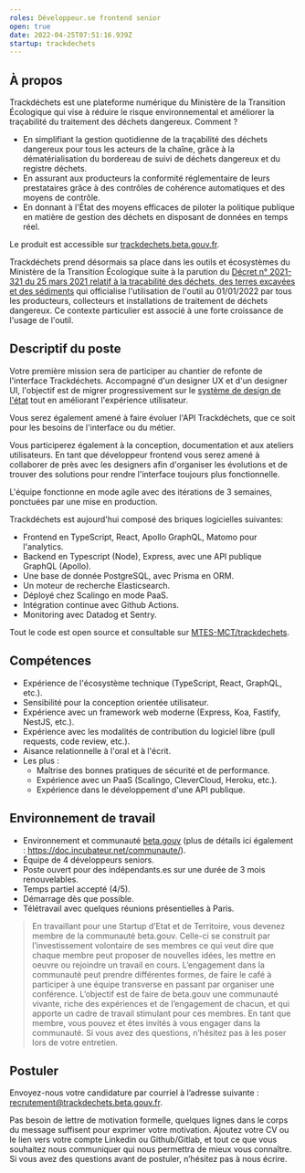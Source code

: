 ```yaml
---
roles: Développeur.se frontend senior
open: true
date: 2022-04-25T07:51:16.939Z
startup: trackdechets
---
```

## À propos

Trackdéchets est une plateforme numérique du Ministère de la Transition Écologique qui vise à réduire le risque environnemental et améliorer la traçabilité du traitement des déchets dangereux. Comment ?

- En simplifiant la gestion quotidienne de la traçabilité des déchets dangereux pour tous les acteurs de la chaîne, grâce à la dématérialisation du bordereau de suivi de déchets dangereux et du registre déchets.
- En assurant aux producteurs la conformité réglementaire de leurs prestataires grâce à des contrôles de cohérence automatiques et des moyens de contrôle.
- En donnant à l'État des moyens efficaces de piloter la politique publique en matière de gestion des déchets en disposant de données en temps réel.

Le produit est accessible sur [trackdechets.beta.gouv.fr](https://trackdechets.beta.gouv.fr/).

Trackdéchets prend désormais sa place dans les outils et écosystèmes du Ministère de la Transition Écologique suite à la parution du [Décret n° 2021-321 du 25 mars 2021 relatif à la traçabilité des déchets, des terres excavées et des sédiments](https://www.legifrance.gouv.fr/jorf/id/JORFTEXT000043294613) qui officialise l'utilisation de l'outil au 01/01/2022 par tous les producteurs, collecteurs et installations de traitement de déchets dangereux. Ce contexte particulier est associé à une forte croissance de l'usage de l'outil.

## Descriptif du poste

Votre première mission sera de participer au chantier de refonte de l'interface Trackdéchets. Accompagné d'un designer UX et d'un designer UI, l'objectif est de migrer progressivement sur le [système de design de l'état](https://www.systeme-de-design.gouv.fr/) tout en améliorant l'expérience utilisateur.

Vous serez également amené à faire évoluer l'API Trackdéchets, que ce soit pour les besoins de l'interface ou du métier.

Vous participerez également à la conception, documentation et aux ateliers utilisateurs. En tant que développeur frontend vous serez amené à collaborer de près avec les designers afin d'organiser les évolutions et de trouver des solutions pour rendre l'interface toujours plus fonctionnelle.

L'équipe fonctionne en mode agile avec des itérations de 3 semaines, ponctuées par une mise en production.

Trackdéchets est aujourd'hui composé des briques logicielles suivantes:

- Frontend en TypeScript, React, Apollo GraphQL, Matomo pour l'analytics.
- Backend en Typescript (Node), Express, avec une API publique GraphQL (Apollo).
- Une base de donnée PostgreSQL, avec Prisma en ORM.
- Un moteur de recherche Elasticsearch.
- Déployé chez Scalingo en mode PaaS.
- Intégration continue avec Github Actions.
- Monitoring avec Datadog et Sentry.

Tout le code est open source et consultable sur [MTES-MCT/trackdechets](https://github.com/MTES-MCT/trackdechets).

## Compétences

- Expérience de l'écosystème technique (TypeScript, React, GraphQL, etc.).
- Sensibilité pour la conception orientée utilisateur.
- Expérience avec un framework web moderne (Express, Koa, Fastify, NestJS, etc.).
- Expérience avec les modalités de contribution du logiciel libre (pull requests, code review, etc.).
- Aisance relationnelle à l'oral et à l'écrit.
- Les plus :
  - Maîtrise des bonnes pratiques de sécurité et de performance.
  - Expérience avec un PaaS (Scalingo, CleverCloud, Heroku, etc.).
  - Expérience dans le développement d'une API publique.

## Environnement de travail

- Environnement et communauté [beta.gouv](https://beta.gouv.fr/)  (plus de détails ici également : https://doc.incubateur.net/communaute/).
- Équipe de 4 développeurs seniors.
- Poste ouvert pour des indépendants.es sur une durée de 3 mois renouvelables.
- Temps partiel accepté (4/5).
- Démarrage dès que possible.
- Télétravail avec quelques réunions présentielles à Paris.

> En travaillant pour une Startup d’Etat et de Territoire, vous devenez membre de la communauté beta.gouv. Celle-ci se construit par l’investissement volontaire de ses membres ce qui veut dire que chaque membre peut proposer de nouvelles idées, les mettre en oeuvre ou rejoindre un travail en cours.
L’engagement dans la communauté peut prendre différentes formes, de faire le café à participer à une équipe transverse en passant par organiser une conférence.
L’objectif est de faire de beta.gouv une communauté vivante, riche des expériences et de l’engagement de chacun, et qui apporte un cadre de travail stimulant pour ces membres. En tant que membre, vous pouvez et êtes invités à vous engager dans la communauté. Si vous avez des questions, n’hésitez pas à les poser lors de votre entretien.

## Postuler

Envoyez-nous votre candidature par courriel à l’adresse suivante : [recrutement@trackdechets.beta.gouv.fr](mailto:recrutement@trackdechets.beta.gouv.fr).

Pas besoin de lettre de motivation formelle, quelques lignes dans le corps du message suffisent pour exprimer votre motivation. Ajoutez votre CV ou le lien vers votre compte Linkedin ou Github/Gitlab, et tout ce que vous souhaitez nous communiquer qui nous permettra de mieux vous connaître. Si vous avez des questions avant de postuler, n’hésitez pas à nous écrire.
